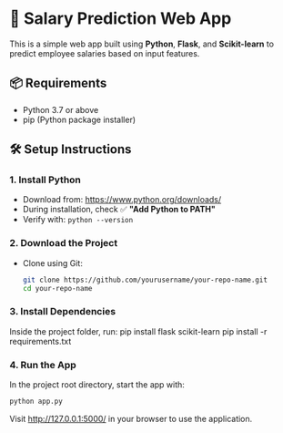 # 💼 Salary Prediction Web App

This is a simple web app built using **Python**, **Flask**, and **Scikit-learn** to predict employee salaries based on input features.

## 📦 Requirements

- Python 3.7 or above
- pip (Python package installer)

## 🛠️ Setup Instructions

### 1. Install Python
- Download from: https://www.python.org/downloads/
- During installation, check ✅ **"Add Python to PATH"**
- Verify with: `python --version`

### 2. Download the Project
- Clone using Git:
  ```bash
  git clone https://github.com/yourusername/your-repo-name.git
  cd your-repo-name
  
### 3. Install Dependencies
Inside the project folder, run:
pip install flask scikit-learn
pip install -r requirements.txt

### 4. Run the App
In the project root directory, start the app with:

```bash
python app.py
```
Visit http://127.0.0.1:5000/ in your browser to use the application.


